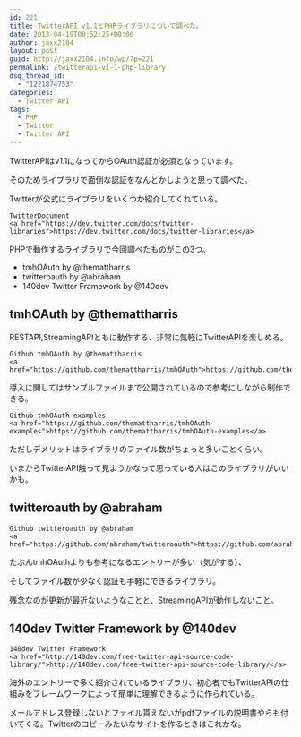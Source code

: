 ```yaml
---
id: 221
title: TwitterAPI v1.1とPHPライブラリについて調べた。
date: 2013-04-19T00:52:25+00:00
author: jaxx2104
layout: post
guid: http://jaxx2104.info/wp/?p=221
permalink: /twitterapi-v1-1-php-library
dsq_thread_id:
  - "1221874753"
categories:
  - Twitter API
tags:
  - PHP
  - Twitter
  - Twitter API
---
```

TwitterAPIはv1.1になってからOAuth認証が必須となっています。
  
そのためライブラリで面倒な認証をなんとかしようと思って調べた。
  
Twitterが公式にライブラリをいくつか紹介してくれている。

```
TwitterDocument
<a href="https://dev.twitter.com/docs/twitter-libraries">https://dev.twitter.com/docs/twitter-libraries</a>
```

PHPで動作するライブラリで今回調べたものがこの3つ。

  * tmhOAuth by @themattharris
  * twitteroauth by @abraham
  * 140dev Twitter Framework by @140dev




  


## tmhOAuth by @themattharris

RESTAPI,StreamingAPIともに動作する、非常に気軽にTwitterAPIを楽しめる。

```
Github tmhOAuth by @themattharris
<a href="https://github.com/themattharris/tmhOAuth">https://github.com/themattharris/tmhOAuth</a>
```

導入に関してはサンプルファイルまで公開されているので参考にしながら制作できる。

```
Github tmhOAuth-examples
<a href="https://github.com/themattharris/tmhOAuth-examples">https://github.com/themattharris/tmhOAuth-examples</a>
```

ただしデメリットはライブラリのファイル数がちょっと多いことくらい。
  
いまからTwitterAPI触って見ようかなって思っている人はこのライブラリがいいかも。

## twitteroauth by @abraham

```
Github twitteroauth by @abraham
<a href="https://github.com/abraham/twitteroauth">https://github.com/abraham/twitteroauth</a>
```

たぶんtmhOAuthよりも参考になるエントリーが多い（気がする）、
  
そしてファイル数が少なく認証も手軽にできるライブラリ。
  
残念なのが更新が最近ないようなことと、StreamingAPIが動作しないこと。

## 140dev Twitter Framework by @140dev

```
140dev Twitter Framework
<a href="http://140dev.com/free-twitter-api-source-code-library/">http://140dev.com/free-twitter-api-source-code-library/</a>
```

海外のエントリーで多く紹介されているライブラリ、初心者でもTwitterAPIの仕組みをフレームワークによって簡単に理解できるように作られている。
  
メールアドレス登録しないとファイル貰えないがpdfファイルの説明書やらも付いてくる。Twitterのコピーみたいなサイトを作るときはこれかな。